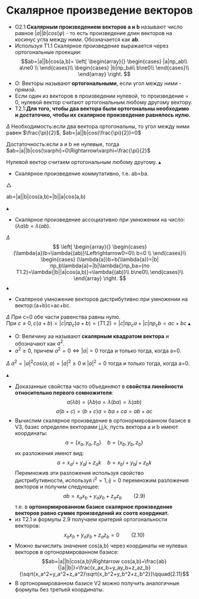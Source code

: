 # Скалярное произведение векторов
* O2.1:<b>Скалярным произведением векторов a и b </b> называют число равное $|a||b|cos(\varphi)$ - то есть произведение длин векторов на косинус угла между ними.
Обозначается как <b>ab</b>.
* Используя Т1.1 Скалярное произведение выражается через ортогональные проекции:
$$ab=|a||b|cos(a,b)=
\left[
\begin{array}{}
\begin{cases}
|a|пр_ab\\
a\ne0 \\
\end{cases}\\
\begin{cases}
|b|пр_ba\\
b\ne0\\
\end{cases}\\
\end{array}
\right.
$$
* O: Векторы называют <b>ортогональными</b>, если угол между ними - прямой.
* Если один из векторов в произведении нулевой, то произведение = 0, нулевой вектор считают ортогональным любому другому вектору.
* T2.1:<b>Для того, чтобы два вектора были ортогональны необходимо и достаточно, чтобы их скалярное произведение равнялось нулю.</b>

$\Delta$
Необходимость:если два вектора ортогональны, то угол между ними равен $\frac{\pi}{2}$,
$ab=|a||b|cos(\frac{\pi}{2})=0$

Достаточность:если а и b не нулевые, тогда $ab=|a||b|cos(\varphi)=0\Rightarrow\varphi=\frac{\pi}{2}$

Нулевой вектор считаем ортогональным любому другому.
$\blacktriangle$
* Скалярное произведение коммутативно, т.е. ab=ba.

$\triangle$

ab=|a||b|cos(a,b)=|b||a|cos(a,b)

$\blacktriangle$
* Скалярное произведение ассоциативно при умножении на число: $(\lambda{a})b=\lambda{(ab)}$.

$\Delta$
$$
\left[
\begin{array}{}
\begin{cases}
(\lambda{a})b=\lambda{(ab)}\Leftrightarrow0=0\\
b=0 \\
\end{cases}\\
\begin{cases}
(\lambda{a})b=b(\lambda{a})=|b|пр_b\lambda{a}=|b|\lambda{}пр_ba=(по Т1.2)=\lambda{|b||a|cos(a,b)}=\lambda{(ab)}\\
b\ne0\\
\end{cases}\\
\end{array}
\right.
$$
$\blacktriangle$
* Скалярное умножение векторов дистрибутивно при умножении на вектор:(a+b)c=ac+bc.

$\Delta$
При с=0 обе части равенства равны нулю.
</br>
При $c\ne0, c(a+b)=|c|пр_c(a+b)=(T1.2)=|c|пр_сa+|c|пр_cb=ac+bc$
$\blacktriangle$
* O: Величину aa называют <b>скалярным квадратом вектора</b> и обозначают как $a^2$.
* $a^2\ge0$, причем $a^2=0\Leftrightarrow{|a|=0}$ тогда и только тогда, когда a=0.

$\Delta$
$a^2=|a|^2cos(a,a)=|a|^2\ge0$ и $|a|^2=0$ тогда и только тогда, когда а=0.

$\blacktriangle$
* Доказанные свойства часто объединяют в <b>свойства линейности относительно первого сомножителя</b>:
$$a(\lambda{b})=(\lambda{b})a=\lambda{(ba)}=\lambda{(ab)}$$
$$a(b+c)=(b+c)a=ba+ca=ab+ac$$
* Вычислим скалярное произведение в ортонормированном базисе в V3, базис определен векторами j,j,k, пусть вектора a и b имеют координаты:
$$a=\{x_a,y_a,z_a\}\quad b=\{x_b,y_b,z_b\} $$
их разложения имеют вид:
$$a=x_ai+y_aj+z_ak\quad b=x_bi+y_bj+z_bk$$
Перемножив эти разложения используя свойство дистрибутивности, используя $i^2=1,ij=0$ перемножим разложения векторов и получим следующее:
$$ab=x_ax_b+y_ay_b+z_az_b\qquad(2.9)$$
т.е. в <b>ортонормированном базисе скалярное произведение векторов равно сумме произведений их соотв координат.</b>
* из Т2.1 и формулы 2.9 получаем критерий ортогональности векторов:
$$x_ax_b+y_ay_b+z_az_b=0\qquad(2.10)$$
* Можно вычислить значение сos(a,b) через координаты не нулевых векторов в ортонормированном базисе:
$$ab=|a||b|cos(a,b)\Rightarrow cos(a,b)=\frac{ab}{|a||b|}=\frac{x_ax_b+y_ay_b+z_az_b}{\sqrt{x_a^2+y_a^2+z_a^2}\sqrt{x_b^2+y_b^2+z_b^2}}\qquad(2.11)$$
* В ортонормированном базисе V2 можно получить аналогичные формулы без третьей координаты.
